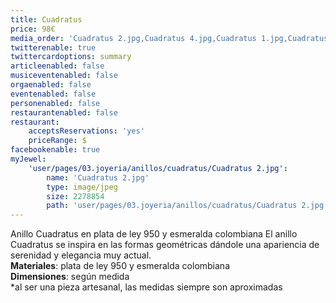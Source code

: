 ```yaml
---
title: Cuadratus
price: 98€
media_order: 'Cuadratus 2.jpg,Cuadratus 4.jpg,Cuadratus 1.jpg,Cuadratus 3.jpg'
twitterenable: true
twittercardoptions: summary
articleenabled: false
musiceventenabled: false
orgaenabled: false
eventenabled: false
personenabled: false
restaurantenabled: false
restaurant:
    acceptsReservations: 'yes'
    priceRange: $
facebookenable: true
myJewel:
    'user/pages/03.joyeria/anillos/cuadratus/Cuadratus 2.jpg':
        name: 'Cuadratus 2.jpg'
        type: image/jpeg
        size: 2278854
        path: 'user/pages/03.joyeria/anillos/cuadratus/Cuadratus 2.jpg'
---
```


Anillo Cuadratus en plata de ley 950 y esmeralda colombiana
El anillo Cuadratus se inspira en las formas geométricas dándole una apariencia de serenidad y elegancia muy actual.</br>
**Materiales**: plata de ley 950 y esmeralda colombiana</br>
**Dimensiones**: según medida</br>
*al ser una pieza artesanal, las medidas siempre son aproximadas